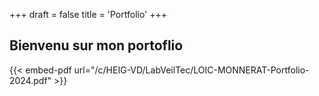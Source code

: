 +++
draft = false
title = 'Portfolio'
+++

## Bienvenu sur mon portoflio 

{{< embed-pdf url="/c/HEIG-VD/LabVeilTec/LOIC-MONNERAT-Portfolio-2024.pdf" >}}

